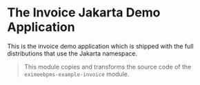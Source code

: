 # The Invoice Jakarta Demo Application

This is the invoice demo application which is shipped with the full distributions that use the Jakarta namespace.

> This module copies and transforms the source code of the `eximeebpms-example-invoice` module.
